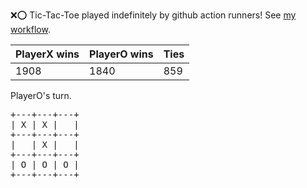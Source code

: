 :x::o: Tic-Tac-Toe played indefinitely by github action runners! See [my workflow](.github/workflows/play.yaml).

|PlayerX wins|PlayerO wins|Ties|
|-|-|-|
|1908|1840|859|

PlayerO's turn.

<pre>
+---+---+---+
| X | X |   |
+---+---+---+
|   | X |   |
+---+---+---+
| O | O | O |
+---+---+---+
</pre>